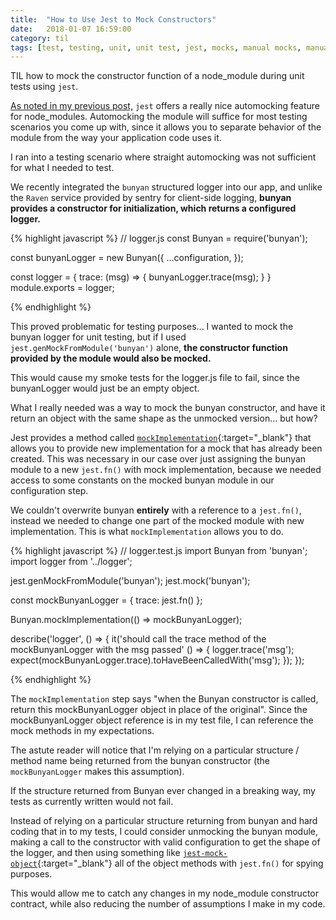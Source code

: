 ```yaml
---
title:  "How to Use Jest to Mock Constructors"
date:   2018-01-07 16:59:00
category: til
tags: [test, testing, unit, unit test, jest, mocks, manual mocks, manual, automock, genMockFromModule, constructor, module]
---
```


TIL how to mock the constructor function of a node_module during unit tests using `jest`.

[As noted in my previous post,][previous] `jest` offers a really nice automocking feature for node_modules. Automocking the module will suffice for most testing scenarios you come up with, since it allows you to separate behavior of the module from the way your application code uses it.

I ran into a testing scenario where straight automocking was not sufficient for what I needed to test.

We recently integrated the `bunyan` structured logger into our app, and unlike the `Raven` service provided by sentry for client-side logging, **bunyan provides a constructor for initialization, which returns a configured logger.**

{% highlight javascript %}
// logger.js
const Bunyan = require('bunyan');

const bunyanLogger = new Bunyan({
  ...configuration,
});

const logger = {
  trace: (msg) => {
    bunyanLogger.trace(msg);
  }
}
module.exports = logger;

{% endhighlight %}

This proved problematic for testing purposes... I wanted to mock the bunyan logger for unit testing, but if I used `jest.genMockFromModule('bunyan')` alone, **the constructor function provided by the module would also be mocked.**

This would cause my smoke tests for the logger.js file to fail, since the bunyanLogger would just be an empty object.

What I really needed was a way to mock the bunyan constructor, and have it return an object with the same shape as the unmocked version... but how?

Jest provides a method called [`mockImplementation`][impl]{:target="_blank"} that allows you to provide new implementation for a mock that has already been created. This was necessary in our case over just assigning the bunyan module to a new `jest.fn()` with mock implementation, because we needed access to some constants on the mocked bunyan module in our configuration step.

We couldn't overwrite bunyan **entirely** with a reference to a `jest.fn()`, instead we needed to change one part of the mocked module with new implementation. This is what `mockImplementation` allows you to do.

{% highlight javascript %}
// logger.test.js
import Bunyan from 'bunyan';
import logger from '../logger';

jest.genMockFromModule('bunyan');
jest.mock('bunyan');

const mockBunyanLogger = {
  trace: jest.fn()
};

Bunyan.mockImplementation(() => mockBunyanLogger);

describe('logger', () => {
  it('should call the trace method of the mockBunyanLogger with the msg passed' () => {
    logger.trace('msg');
    expect(mockBunyanLogger.trace).toHaveBeenCalledWith('msg');
  });
});

{% endhighlight %}

The `mockImplementation` step says "when the Bunyan constructor is called, return this mockBunyanLogger object in place of the original". Since the mockBunyanLogger object reference is in my test file, I can reference the mock methods in my expectations.

The astute reader will notice that I'm relying on a particular structure / method name being returned from the bunyan constructor (the `mockBunyanLogger` makes this assumption).

If the structure returned from Bunyan ever changed in a breaking way, my tests as currently written would not fail.

Instead of relying on a particular structure returning from bunyan and hard coding that in to my tests, I could consider unmocking the bunyan module, making a call to the constructor with valid configuration to get the shape of the logger, and then using something like [`jest-mock-object`][obj]{:target="_blank"} all of the object methods with `jest.fn()` for spying purposes.

This would allow me to catch any changes in my node_module constructor contract, while also reducing the number of assumptions I make in my code.

[previous]: /til/2017-12-14-mocking-node-modules-with-jest
[obj]: https://www.npmjs.com/package/jest-mock-object
[impl]: https://facebook.github.io/jest/docs/en/mock-functions.html#mock-implementations

